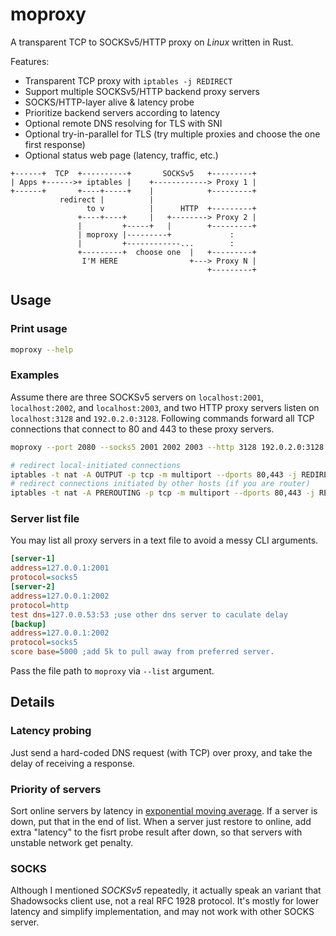 # moproxy

A transparent TCP to SOCKSv5/HTTP proxy on *Linux* written in Rust.

Features:

 * Transparent TCP proxy with `iptables -j REDIRECT`
 * Support multiple SOCKSv5/HTTP backend proxy servers
 * SOCKS/HTTP-layer alive & latency probe
 * Prioritize backend servers according to latency
 * Optional remote DNS resolving for TLS with SNI
 * Optional try-in-parallel for TLS (try multiple proxies and choose the one
   first response)
 * Optional status web page (latency, traffic, etc.)

```
+------+  TCP  +----------+       SOCKSv5   +---------+
| Apps +------>+ iptables |    +------------> Proxy 1 |
+------+       +----+-----+    |            +---------+
           redirect |          |
                 to v          |      HTTP  +---------+
               +----+----+     |   +--------> Proxy 2 |
               |         +-----+   |        +---------+
               | moproxy |---------+             :
               |         +------------...        :
               +---------+  choose one  |   +---------+
                I'M HERE                +---> Proxy N |
                                            +---------+
```

## Usage

### Print usage
```bash
moproxy --help
```
### Examples

Assume there are three SOCKSv5 servers on `localhost:2001`, `localhost:2002`,
and `localhost:2003`, and two HTTP proxy servers listen on `localhost:3128`
and `192.0.2.0:3128`.
Following commands forward all TCP connections that connect to 80 and 443 to
these proxy servers.

```bash
moproxy --port 2080 --socks5 2001 2002 2003 --http 3128 192.0.2.0:3128

# redirect local-initiated connections
iptables -t nat -A OUTPUT -p tcp -m multiport --dports 80,443 -j REDIRECT --to-port 2080
# redirect connections initiated by other hosts (if you are router)
iptables -t nat -A PREROUTING -p tcp -m multiport --dports 80,443 -j REDIRECT --to-port 2080
```

### Server list file
You may list all proxy servers in a text file to avoid a messy CLI arguments.

```ini
[server-1]
address=127.0.0.1:2001
protocol=socks5
[server-2]
address=127.0.0.1:2002
protocol=http
test dns=127.0.0.53:53 ;use other dns server to caculate delay
[backup]
address=127.0.0.1:2002
protocol=socks5
score base=5000 ;add 5k to pull away from preferred server.
```

Pass the file path to `moproxy` via `--list` argument.

## Details

### Latency probing

Just send a hard-coded DNS request (with TCP) over proxy,
and take the delay of receiving a response.

### Priority of servers

Sort online servers by latency in
[exponential moving average](https://en.wikipedia.org/wiki/Moving_average#Exponential_moving_average).
If a server is down, put that in the end of list.
When a server just restore to online, add extra "latency" to the fisrt probe
result after down, so that servers with unstable network get penalty.

### SOCKS

Although I mentioned *SOCKSv5* repeatedly, it actually speak an variant that
Shadowsocks client use, not a real RFC 1928 protocol. It's mostly for lower
latency and simplify implementation, and may not work with other SOCKS server.

